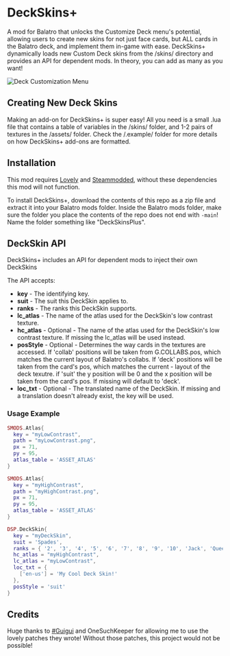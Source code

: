 # DeckSkins+

A mod for Balatro that unlocks the Customize Deck menu's potential, allowing users to create new skins for not just face cards, but ALL cards in the Balatro deck, and implement them in-game with ease.
DeckSkins+ dynamically loads new Custom Deck skins from the /skins/ directory and provides an API for dependent mods. In theory, you can add as many as you want!

![Deck Customization Menu](https://i.imgur.com/qoIk2fK.gif)

## Creating New Deck Skins

Making an add-on for DeckSkins+ is super easy!
All you need is a small .lua file that contains a table of variables in the /skins/ folder, and 1-2 pairs of textures in the /assets/ folder.
Check the /.example/ folder for more details on how DeckSkins+ add-ons are formatted.

## Installation

This mod requires [Lovely](https://github.com/ethangreen-dev/lovely-injector) and [Steammodded](https://github.com/Steamopollys/Steamodded), without these dependencies this mod will not function.

To install DeckSkins+, download the contents of this repo as a zip file and extract it into your Balatro mods folder. 
Inside the Balatro mods folder, make sure the folder you place the contents of the repo does not end with `-main`! Name the folder something like "DeckSkinsPlus".

## DeckSkin API

DeckSkins+ includes an API for dependent mods to inject their own DeckSkins

The API accepts:

- **key** - The identifying key.
- **suit** - The suit this DeckSkin applies to.
- **ranks** - The ranks this DeckSkin supports.
- **lc_atlas** - The name of the atlas used for the DeckSkin's low contrast texture.
- **hc_atlas** - Optional - The name of the atlas used for the DeckSkin's low contrast texture. If missing the lc_atlas will be used instead.
- **posStyle** - Optional - Determines the way cards in the textures are accessed. If 'collab' positions will be taken from G.COLLABS.pos, which matches the current layout of Balatro's collabs. If 'deck' positions will be taken from the card's pos, which matches the current - layout of the deck texutre. if 'suit' the y position will be 0 and the x position will be taken from the card's pos. If missing will default to 'deck'.
- **loc_txt** - Optional - The translated name of the DeckSkin. If missing and a translation doesn't already exist, the key will be used.

### Usage Example
```Lua
SMODS.Atlas{
  key = "myLowContrast",
  path = "myLowContrast.png",
  px = 71,
  py = 95,
  atlas_table = 'ASSET_ATLAS'
}

SMODS.Atlas{
  key = "myHighContrast",
  path = "myHighContrast.png",
  px = 71,
  py = 95,
  atlas_table = 'ASSET_ATLAS'
}

DSP.DeckSkin{
  key = "myDeckSkin",
  suit = 'Spades',
  ranks = { '2', '3', '4', '5', '6', '7', '8', '9', '10', 'Jack', 'Queen', "King", "Ace" },
  hc_atlas = "myHighContrast",
  lc_atlas = "myLowContrast",
  loc_txt = {
    ['en-us'] = 'My Cool Deck Skin!'
  },
  posStyle = 'suit'
}
```

## Credits

Huge thanks to [#Guigui](https://github.com/HastagGuigui) and OneSuchKeeper for allowing me to use the lovely patches they wrote! Without those patches, this project would not be possible!
